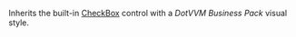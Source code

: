 Inherits the built-in [CheckBox](/docs/controls/builtin/CheckBox/{branch}) control with a *DotVVM Business Pack* visual style.